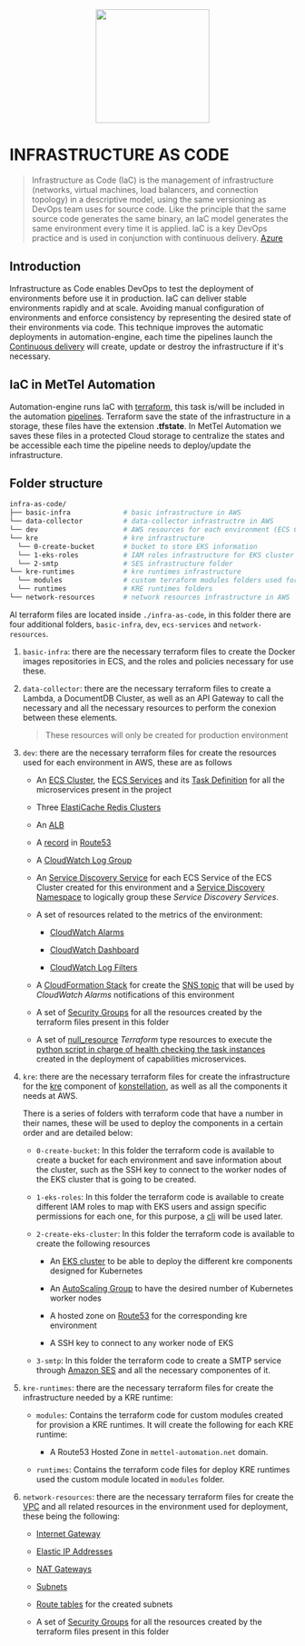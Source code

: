 <div align="center">
<img src="https://media.licdn.com/dms/image/C4E0BAQHrME9aCW6ulg/company-logo_200_200/0?e=2159024400&v=beta&t=6xMNS1zK1F8asBlM16EzbJ4Im7SlQ8L7a7sgcaNzZQE"  width="200" height="200">
</div>

# INFRASTRUCTURE AS CODE

 > Infrastructure as Code (IaC) is the management of infrastructure (networks, virtual machines, load balancers, 
 > and connection topology) in a descriptive model, using the same versioning as DevOps team uses for source code. 
 > Like the principle that the same source code generates the same binary, an IaC model generates the same environment 
 > every time it is applied. IaC is a key DevOps practice and is used in conjunction with continuous delivery.
 > [Azure](https://docs.microsoft.com/en-us/azure/devops/learn/what-is-infrastructure-as-code)

## Introduction

Infrastructure as Code enables DevOps to test the deployment of environments before use it in production. IaC can deliver 
stable environments rapidly and at scale. Avoiding manual configuration of environments and enforce consistency by representing
 the desired state of their environments via code. This technique improves the automatic deployments in automation-engine, each time 
 the pipelines launch the [Continuous delivery](./PIPELINES.md##continuous-delivery-cd) will create, update or destroy 
 the infrastructure if it's necessary. 

## IaC in MetTel Automation

Automation-engine runs IaC with [terraform](https://www.terraform.io/), this task is/will be included in the automation [pipelines](./PIPELINES.md##Pipelines).
Terraform save the state of the infrastructure in a storage, these files have the extension **.tfstate**. In MetTel Automation we
saves these files in a protected Cloud storage to centralize the states and be accessible each time the pipeline needs to deploy/update
the infrastructure.

## Folder structure

````bash
infra-as-code/
├── basic-infra             # basic infrastructure in AWS
└── data-collector          # data-collector infrastructre in AWS
└── dev                     # AWS resources for each environment (ECS Cluster, ElastiCache Cluster, etc.)
└── kre                     # kre infrastructure
  └── 0-create-bucket       # bucket to store EKS information
  └── 1-eks-roles           # IAM roles infrastructure for EKS cluster
  └── 2-smtp                # SES infrastructure folder
└── kre-runtimes            # kre runtimes infrastructure
  └── modules               # custom terraform modules folders used for create KRE infrastructure
  └── runtimes              # KRE runtimes folders
└── network-resources       # network resources infrastructure in AWS
````

Al terraform files are located inside `./infra-as-code`, in this folder there are four additional folders, `basic-infra`, `dev`, `ecs-services` and `network-resources`.

1. `basic-infra`: there are the necessary terraform files to create the Docker images repositories in ECS, and the roles and policies necessary for use these.

2. `data-collector`: there are the necessary terraform files to create a Lambda, a DocumentDB Cluster, as well as an API Gateway to call the necessary and all the necessary resources to perform the conexion between these elements.

    > These resources will only be created for production environment

3. `dev`: there are the necessary terraform files for create the resources used for each environment in AWS, these are as follows

    * An [ECS Cluster](https://docs.aws.amazon.com/AmazonECS/latest/developerguide/ECS_clusters.html), the [ECS Services](https://docs.aws.amazon.com/AmazonECS/latest/developerguide/ecs_services.html) and its [Task Definition](https://docs.aws.amazon.com/AmazonECS/latest/developerguide/example_task_definitions.html) for all the microservices present in the project

    * Three [ElastiCache Redis Clusters](https://docs.aws.amazon.com/AmazonElastiCache/latest/red-ug/WhatIs.html)

    * An [ALB](https://docs.aws.amazon.com/elasticloadbalancing/latest/application/introduction.html)

    * A [record](https://docs.aws.amazon.com/Route53/latest/DeveloperGuide/rrsets-working-with.html) in [Route53](https://aws.amazon.com/route53/features/)

    * A [CloudWatch Log Group](https://docs.aws.amazon.com/AmazonCloudWatch/latest/logs/CloudWatchLogsConcepts.html)

    * An [Service Discovery Service](https://aws.amazon.com/blogs/aws/amazon-ecs-service-discovery/) for each ECS Service of the ECS Cluster created for this environment and a [Service Discovery Namespace](https://docs.aws.amazon.com/AmazonECS/latest/developerguide/service-discovery.html) to logically group these *Service Discovery Services*.

    * A set of resources related to the metrics of the environment:

        * [CloudWatch Alarms](https://docs.aws.amazon.com/AmazonCloudWatch/latest/monitoring/AlarmThatSendsEmail.html)

        * [CloudWatch Dashboard](https://docs.aws.amazon.com/AmazonCloudWatch/latest/monitoring/CloudWatch_Dashboards.html)

        * [CloudWatch Log Filters](https://docs.aws.amazon.com/AmazonCloudWatch/latest/logs/FilterAndPatternSyntax.html)

    * A [CloudFormation Stack](https://docs.aws.amazon.com/AWSCloudFormation/latest/UserGuide/stacks.html) for create the [SNS topic](https://docs.aws.amazon.com/AWSCloudFormation/latest/UserGuide/aws-properties-sns-topic.html) that will be used by *CloudWatch Alarms* notifications of this environment

    * A set of [Security Groups](https://docs.aws.amazon.com/AWSEC2/latest/UserGuide/ec2-security-groups.html) for all the resources created by the terraform files present in this folder

    * A set of [null_resource](https://www.terraform.io/docs/providers/null/resource.html) *Terraform* type resources to execute the [python script in charge of health checking the task instances](../ci-utils/ecs/task_healthcheck.py) created in the deployment of capabilities microservices.

4. `kre`: there are the necessary terraform files for create the infrastructure for the [kre](https://github.com/konstellation-io/kre) component of [konstellation](https://konstellation-io.github.io/website/), as well as all the components it needs at AWS.

    There is a series of folders with terraform code that have a number in their names, these will be used to deploy the components in a certain order and are detailed below:

    - `0-create-bucket`: In this folder the terraform code is available to create a bucket for each environment and save information about the cluster, such as the SSH key to connect to the worker nodes of the EKS cluster that is going to be created.

    - `1-eks-roles`: In this folder the terraform code is available to create different IAM roles to map with EKS users and assign specific permissions for each one, for this purpose, a [cli](../ci-utils/eks/iam-to-eks-roles/README.md) will be used later.

    - `2-create-eks-cluster`: In this folder the terraform code is available to create the following resources
    
        - An [EKS cluster](https://docs.aws.amazon.com/eks/latest/userguide/clusters.html) to be able to deploy the different kre components designed for Kubernetes

        - An [AutoScaling Group](https://docs.aws.amazon.com/autoscaling/ec2/userguide/AutoScalingGroup.html) to have the desired number of Kubernetes worker nodes

        - A hosted zone on [Route53](https://aws.amazon.com/route53/faqs/?nc1=h_ls) for the corresponding kre environment

        - A SSH key to connect to any worker node of EKS

    - `3-smtp`: In this folder the terraform code to create a SMTP service through [Amazon SES](https://aws.amazon.com/ses/) and all the necessary componentes of it.

5. `kre-runtimes`: there are the necessary terraform files for create the infrastructure needed by a KRE runtime:
    - `modules`: Contains the terraform code for custom modules created for provision a KRE runtimes. It will create the following for each KRE runtime:
        - A Route53 Hosted Zone in `mettel-automation.net` domain.

    - `runtimes`: Contains the terraform code files for deploy KRE runtimes used the custom module located in `modules` folder.

6. `network-resources`: there are the necessary terraform files for create the [VPC](https://aws.amazon.com/vpc/) and all related resources in the environment used for deployment, these being the following:

    * [Internet Gateway](https://docs.aws.amazon.com/vpc/latest/userguide/VPC_Internet_Gateway.html)

    * [Elastic IP Addresses](https://docs.aws.amazon.com/AWSEC2/latest/UserGuide/elastic-ip-addresses-eip.html)

    * [NAT Gateways](https://docs.aws.amazon.com/vpc/latest/userguide/vpc-nat-gateway.html)

    * [Subnets](https://docs.aws.amazon.com/vpc/latest/userguide/VPC_Subnets.html)

    * [Route tables](https://docs.aws.amazon.com/vpc/latest/userguide/VPC_Route_Tables.html) for the created subnets

    * A set of [Security Groups](https://docs.aws.amazon.com/AWSEC2/latest/UserGuide/ec2-security-groups.html) for all the resources created by the terraform files present in this folder